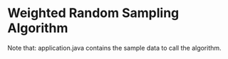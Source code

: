
Weighted Random Sampling Algorithm
===================================

Note that: application.java contains the sample data to call the algorithm.
